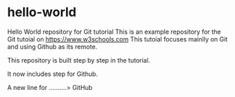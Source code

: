 # hello-world
Hello World repository for Git tutorial
This is an example repository for the Git tutoial on https://www.w3schools.com
This tutoial focuses mainlly on Git and using Github as its remote.

This repository is built step by step in the tutorial.

It now includes step for Github.

A new line for ..........> GitHub
